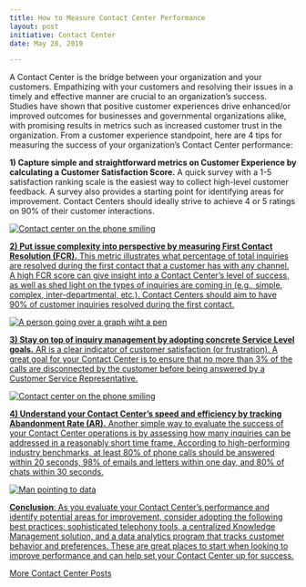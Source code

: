 ```yaml
---
title: How to Measure Contact Center Performance
layout: post
initiative: Contact Center
date: May 28, 2019

---
```


A Contact Center is the bridge between your organization and your customers. Empathizing with your customers and resolving their issues in a timely and effective manner are crucial to an organization’s success. Studies have shown that positive customer experiences drive enhanced/or improved  outcomes for businesses and governmental organizations alike, with promising results in metrics such as increased customer trust in the organization. From a customer experience standpoint, here are 4 tips for measuring the success of your organization’s Contact Center performance:
  
**1) Capture simple and straightforward metrics on Customer Experience by calculating a Customer Satisfaction Score.** A quick survey with a 1-5 satisfaction ranking scale is the easiest way to collect high-level customer feedback. A survey also provides a starting point for identifying areas for improvement. Contact Centers should ideally strive to achieve 4 or 5 ratings on 90% of their customer interactions. 

<a href="{{site.baseurl}}/images/contact-center/Tip2ContactCenter.jpg" target="_blank" rel="noopener noreferrer">
<img src="{{site.baseurl}}/images/contact-center/Tip2ContactCenter.jpg" alt="Contact center on the phone smiling">

**2) Put issue complexity into perspective by measuring First Contact Resolution (FCR).** This metric illustrates what percentage of total inquiries are resolved during the first contact that a customer has with any channel. A high FCR score can give insight into a Contact Center’s level of success, as well as shed light on the types of inquiries are coming in (e.g., simple, complex, inter-departmental, etc.). Contact Centers should aim to have 90% of customer inquiries resolved during the first contact. 

<a href="{{site.baseurl}}/images/contact-center/Tip4ContactCenter.jpg" target="_blank" rel="noopener noreferrer">
<img src="{{site.baseurl}}/images/contact-center/Tip4ContactCenter.jpg" alt="A person going over a graph wiht a pen">

**3) Stay on top of inquiry management by adopting concrete Service Level goals.** AR is a clear indicator of customer satisfaction (or frustration). A great goal for your Contact Center is to ensure that no more than 3% of the calls are disconnected by the customer before being answered by a Customer Service Representative.
 
<a href="{{site.baseurl}}/images/contact-center/Tip1ContactCenter.jpg" target="_blank" rel="noopener noreferrer">
<img src="{{site.baseurl}}/images/contact-center/Tip1ContactCenter.jpg" alt="Contact center on the phone smiling">
  
**4) Understand your Contact Center’s speed and efficiency by tracking Abandonment Rate (AR).** Another simple way to evaluate the success of your Contact Center operations is by assessing how many inquiries can be addressed in a reasonably short time frame. According to high-performing industry benchmarks, at least 80% of phone calls should be answered within 20 seconds, 98% of emails and letters within one day, and 80% of chats within 30 seconds.

<a href="{{site.baseurl}}/images/contact-center/Tip3ContactCenter.jpg" target="_blank" rel="noopener noreferrer">
<img src="{{site.baseurl}}/images/contact-center/Tip3ContactCenter.jpg" alt="Man pointing to data">

**Conclusion**: As you evaluate your Contact Center’s performance and identify potential areas for improvement, consider adopting the following best practices: sophisticated telephony tools, a centralized Knowledge Management solution, and a data analytics program that tracks customer behavior and preferences. These are great places to start when looking to improve performance and can help set your Contact Center up for success. 

<a href="{{site.baseurl}}/coe/contact-center.html#coe-updates" class="usa-button">More Contact Center Posts</a>
